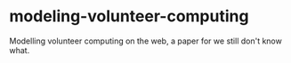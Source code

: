 modeling-volunteer-computing
============================

Modelling volunteer computing on the web, a paper for we still don't know what. 
